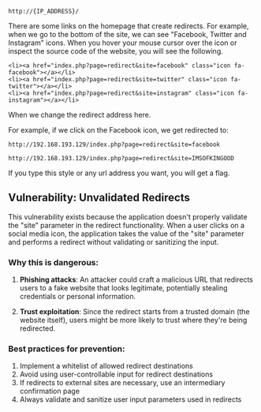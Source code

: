 ```
http://{IP_ADDRESS}/
```

There are some links on the homepage that create redirects. For example, when we go to the bottom of the site, we can see "Facebook, Twitter and Instagram" icons.
When you hover your mouse cursor over the icon or inspect the source code of the website, you will see the following.

```
<li><a href="index.php?page=redirect&site=facebook" class="icon fa-facebook"></a></li>
<li><a href="index.php?page=redirect&site=twitter" class="icon fa-twitter"></a></li>
<li><a href="index.php?page=redirect&site=instagram" class="icon fa-instagram"></a></li>
```

When we change the redirect address here.

For example, if we click on the Facebook icon, we get redirected to:

```
http://192.168.193.129/index.php?page=redirect&site=facebook
```

```
http://192.168.193.129/index.php?page=redirect&site=IMSOFKINGOOD
```

If you type this style or any url address you want, you will get a flag.


## Vulnerability: Unvalidated Redirects

This vulnerability exists because the application doesn't properly validate the "site" parameter in the redirect functionality. When a user clicks on a social media icon, the application takes the value of the "site" parameter and performs a redirect without validating or sanitizing the input.

### Why this is dangerous:

1. **Phishing attacks**: An attacker could craft a malicious URL that redirects users to a fake website that looks legitimate, potentially stealing credentials or personal information.

2. **Trust exploitation**: Since the redirect starts from a trusted domain (the website itself), users might be more likely to trust where they're being redirected.

### Best practices for prevention:

1. Implement a whitelist of allowed redirect destinations
2. Avoid using user-controllable input for redirect destinations
3. If redirects to external sites are necessary, use an intermediary confirmation page
4. Always validate and sanitize user input parameters used in redirects
